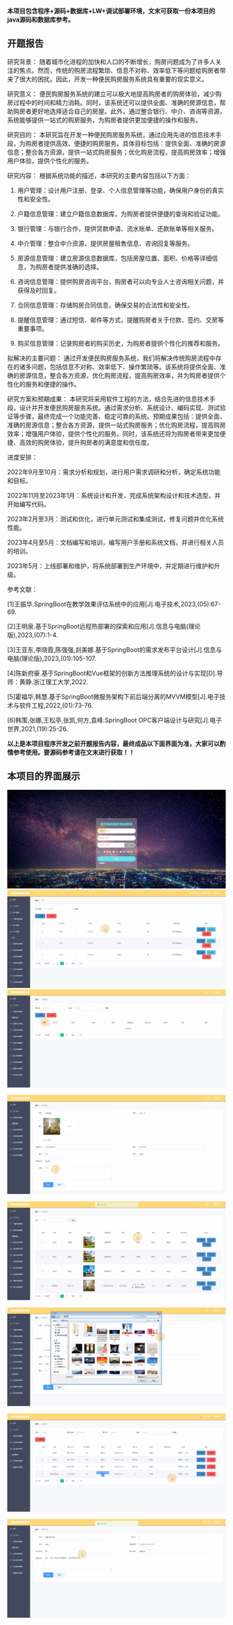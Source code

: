 ****本项目包含程序+源码+数据库+LW+调试部署环境，文末可获取一份本项目的java源码和数据库参考。****

## ******开题报告******

研究背景：
随着城市化进程的加快和人口的不断增长，购房问题成为了许多人关注的焦点。然而，传统的购房流程繁琐、信息不对称、效率低下等问题给购房者带来了很大的困扰。因此，开发一种便民购房服务系统具有重要的现实意义。

研究意义：
便民购房服务系统的建立可以极大地提高购房者的购房体验，减少购房过程中的时间和精力消耗。同时，该系统还可以提供全面、准确的房源信息，帮助购房者更好地选择适合自己的房屋。此外，通过整合银行、中介、咨询等资源，系统能够提供一站式的购房服务，为购房者提供更加便捷的操作和服务。

研究目的：
本研究旨在开发一种便民购房服务系统，通过应用先进的信息技术手段，为购房者提供高效、便捷的购房服务。具体目标包括：提供全面、准确的房源信息；整合各方资源，提供一站式购房服务；优化购房流程，提高购房效率；增强用户体验，提供个性化的服务。

研究内容： 根据系统功能的描述，本研究的主要内容包括以下方面：

  1. 用户管理：设计用户注册、登录、个人信息管理等功能，确保用户身份的真实性和安全性。

  2. 户籍信息管理：建立户籍信息数据库，为购房者提供便捷的查询和验证功能。

  3. 银行管理：与银行合作，提供贷款申请、流水账单、还款账单等相关服务。

  4. 中介管理：整合中介资源，提供房屋租售信息、咨询回复等服务。

  5. 房源信息管理：建立房源信息数据库，包括房屋位置、面积、价格等详细信息，为购房者提供准确的选择。

  6. 咨询信息管理：提供购房咨询平台，购房者可以向专业人士咨询相关问题，并获得及时回复。

  7. 合同信息管理：存储购房合同信息，确保交易的合法性和安全性。

  8. 提醒信息管理：通过短信、邮件等方式，提醒购房者关于付款、签约、交房等重要事项。

  9. 购买信息管理：记录购房者的购买历史，为购房者提供个性化的推荐和服务。

拟解决的主要问题：
通过开发便民购房服务系统，我们将解决传统购房流程中存在的诸多问题，包括信息不对称、效率低下、操作繁琐等。该系统将提供全面、准确的房源信息，整合各方资源，优化购房流程，提高购房效率，并为购房者提供个性化的服务和便捷的操作。

研究方案和预期成果：
本研究将采用软件工程的方法，结合先进的信息技术手段，设计并开发便民购房服务系统。通过需求分析、系统设计、编码实现、测试验证等步骤，最终完成一个功能完善、稳定可靠的系统。预期成果包括：提供全面、准确的房源信息；整合各方资源，提供一站式购房服务；优化购房流程，提高购房效率；增强用户体验，提供个性化的服务。同时，该系统还将为购房者带来更加便捷、高效的购房体验，提升购房者的满意度和信任度。

进度安排：

2022年9月至10月：需求分析和规划，进行用户需求调研和分析，确定系统功能和目标。

2022年11月至2023年1月：系统设计和开发，完成系统架构设计和技术选型，并开始编写代码。

2023年2月至3月：测试和优化，进行单元测试和集成测试，修复问题并优化系统性能。

2023年4月至5月：文档编写和培训，编写用户手册和系统文档，并进行相关人员的培训。

2023年5月：上线部署和维护，将系统部署到生产环境中，并定期进行维护和升级。

参考文献：

[1]王振华.SpringBoot在教学效果评估系统中的应用[J].电子技术,2023,(05):67-69.

[2]王明泉.基于SpringBoot远程热部署的探索和应用[J].信息与电脑(理论版),2023,(07):1-4.

[3]王亚东,李晓霞,陈强强,剡美娜.基于SpringBoot的需求发布平台设计[J].信息与电脑(理论版),2023,(01):105-107.

[4]陈新府豪.基于SpringBoot和Vue框架的创新方法推理系统的设计与实现[D].导师：黄静.浙江理工大学,2022.

[5]霍福华,韩慧.基于SpringBoot微服务架构下前后端分离的MVVM模型[J].电子技术与软件工程,2022,(01):73-76.

[6]韩策,张娜,王松亭,张凯,何方,袁峰.SpringBoot OPC客户端设计与研究[J].电子世界,2021,(19):25-26.

****以上是本项目程序开发之前开题报告内容，最终成品以下面界面为准，大家可以酌情参考使用。要源码参考请在文末进行获取！！****

## ******本项目的界面展示******

![](./res/1762dd70fa58404f889d179b374c4366.png)![](./res/8015353985434619bfd841fed803de6d.png)![](./res/5dd94026b45148b5b688c13e1b03127f.png)

![](./res/80230ef79d44483fa97fe4b5d6e56d0e.png)

![](./res/e6da5508d4674d1ca53ec46264adcecb.png)

![](./res/c6f3dcdfc6ff4e1b84c643d748985732.png)

![](./res/87dacd0593d34f1b8a240761ca473654.png)

![](./res/25a411009fd84a4b930400b76b6a110e.png)

